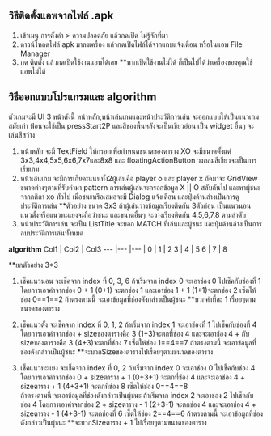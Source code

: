 ## วิธีติดตั้งแอพจากไฟล์ .apk
1. เข้าเมนู การตั้งค่า > ความปลอดภัย แล้วกดเปิด ไม่รู้จักที่มา
2. ดาวน์โหลดไฟล์ apk มาลงเครื่อง แล้วกดเปิดไฟล์ได้จากแถบแจ้งเตือน หรือในแอพ File Manager
3. กด ติดตั้ง แล้วกดเปิดใช้งานแอพได้เลย
**หากเปิดใช้งานไม่ได้ ก็เป็นไปได้ว่าเครื่องของคุณใช้แอพไม่ได้


## วิธีออกแบบโปรแกรมและ algorithm
ตัวเกมจะมี UI 3 หน้าดังนี้ หน้าหลัก,หน้าเล่นเกมและหน้าประวัติการเล่น  จะออกแบบให้เป็นแนวเกมสมัยเก่า ฟ้อนจะใช้เป็น pressStart2P และสีของพื้นหลังจะเป็นเขียวอ่อน เป็น widget อื่นๆ จะเล่นสีสว่าง
1. หน้าหลัก จะมี TextField ให้กรอกเพื่อกำหนดขนาดของตาราง XO จะมีขนาดตั้งแต่ 3x3,4x4,5x5,6x6,7x7และ8x8 และ floatingActionButton วงกลมสีเขียวจะเป็นการเริ่มเกม
2. หน้าเล่นเกม จะมีการเก็ยคะแนนทั้ง2ผู้เล่นคือ player o และ player x ถัดมาจะ GridView ขนาดต่างๆตามที่รับค่ามา pattern การเล่นผู้เล่นจะกรอกข้อมูล X || O สลับกันไป และหาผู้ชนะจากกติกา xo ทั่วไป เมื่อชนะหรือเสมอจะมี Dialog แจ้งเตือน และปุ่มด้านล่างเป็นการดูประวัติการเล่น
**ตัวอย่าง ขนาด 3x3 ถ้าผู้เล่นวางข้อมูลเรียงติดกัน 3ตัวก่อน เป็นแนวนอน แนวตั้งหรือแนวทะแยงจะถือว่าชนะ และขนาดอื่นๆ จะวางเรียงติดกัน 4,5,6,7,8 ตามลำดับ 
3. หน้าประวัติการเล่น จะเป็น ListTitle จะบอก MATCH ที่เล่นและผู้ชนะ และปุ่มด้านล่างเป็นการลบประวัติการเล่นทั้งหมด

**algorithm**
Col1 | Col2 | Col3
--- |--- |--- |
0 | 1 | 2
3 | 4 | 5
6 | 7 | 8

**ยกตัวอย่าง 3*3
1. เช็คแนวนอน จะเช็คจาก index ที่ 0, 3, 6 ถ้าเริ่มจาก index 0 จะเอาช่อง 0 ไปเช็คกับช่องที่ 1 โดยการเอาค่าจากช่อง 0 + 1 (0+1) จะตกช่อง 1 และเอาช่อง 1 + 1 (1+1)จะตกช่อง 2 เซ็ตให้ช่อง 
0==1==2 ถ้าตรงตามนี้ จะเอาข้อมูลที่ช่องดังกล่าวเป็นผู้ชนะ
**บวกค่าที่ละ 1 เรื่อยๆตามขนาดของตาราง

2. เช็คแนวตั้ง จะเช็คจาก index ที่ 0, 1, 2 ถ้าเริ่มจาก index 1
จะเอาช่องที่ 1 ไปเช็คกับช่องที่ 4 โดยการเอาค่าจากช่อง + sizeของตารางคือ 3 (1+3)จะตกที่ช่อง 4 และจะเอาช่อง 4 + กับ sizeของตารางคือ 3 (4+3)จะตกที่ช่อง 7 เซ็ตให้ช่อง 
1==4==7  ถ้าตรงตามนี้ จะเอาข้อมูลที่ช่องดังกล่าวเป็นผู้ชนะ
**จะบวกSizeของตารางไปเรื่อยๆตามขนาดของตาราง

3. เช็คแนวทะแยง จะเช็คจาก index ที่ 0, 2 ถ้าเริ่มจาก index 0
จะเอาช่อง 0 ไปเช็คกับช่อง 4 โดยการเอาค่าจากช่อง 0 + sizeตาราง + 1 (0+3+1) จะตกที่ช่อง 4 และจะเอาช่อง 4 + sizeตาราง + 1 (4+3+1) จะตกที่ช่อง 8 เซ็ตให้ช่อง 0==4==8  
ถ้าตรงตามนี้ จะเอาข้อมูลที่ช่องดังกล่าวเป็นผู้ชนะ
ถ้าเริ่มจาก index 2 จะเอาช่อง 2 ไปเช็คกับช่อง 4 โดยการเอาค่าจากช่อง 2 + sizeตาราง - 1 (2+3-1) จะตกช่อง 4 และจะเอาช่อง 4 + sizeตาราง - 1 (4+3-1) จะตกช่องที่ 6 เซ็ตให้ช่อง 2==4==6  ถ้าตรงตามนี้ จะเอาข้อมูลที่ช่องดังกล่าวเป็นผู้ชนะ
**จะบวกSizeตาราง + 1 ไปเรื่อยๆตามขนาดของตาราง






